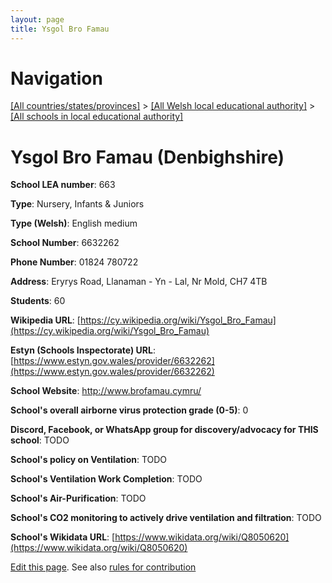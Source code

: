 ```yaml
---
layout: page
title: Ysgol Bro Famau
---
```

# Navigation

[[All countries/states/provinces]](../../..) > [[All Welsh local educational authority]](../..) > [[All schools in local educational authority]](..)

# Ysgol Bro Famau (Denbighshire)

**School LEA number**: 663

**Type**: Nursery, Infants & Juniors

**Type (Welsh)**: English medium

**School Number**: 6632262

**Phone Number**: 01824 780722

**Address**: Eryrys Road, Llanaman - Yn - Lal, Nr Mold, CH7 4TB

**Students**: 60

**Wikipedia URL**: [https://cy.wikipedia.org/wiki/Ysgol_Bro_Famau](https://cy.wikipedia.org/wiki/Ysgol_Bro_Famau)

**Estyn (Schools Inspectorate) URL**: [https://www.estyn.gov.wales/provider/6632262](https://www.estyn.gov.wales/provider/6632262)

**School Website**: http://www.brofamau.cymru/

**School's overall airborne virus protection grade (0-5)**: 0

**Discord, Facebook, or WhatsApp group for discovery/advocacy for THIS school**: TODO

**School's policy on Ventilation**: TODO

**School's Ventilation Work Completion**: TODO

**School's Air-Purification**: TODO

**School's CO2 monitoring to actively drive ventilation and filtration**: TODO

**School's Wikidata URL**: [https://www.wikidata.org/wiki/Q8050620](https://www.wikidata.org/wiki/Q8050620)




[Edit this page](https://github.com/VentilationProject/Wales/edit/prif/./Denbighshire/Ysgol_Bro_Famau.md). See also [rules for contribution](../../../contribution-rules/)